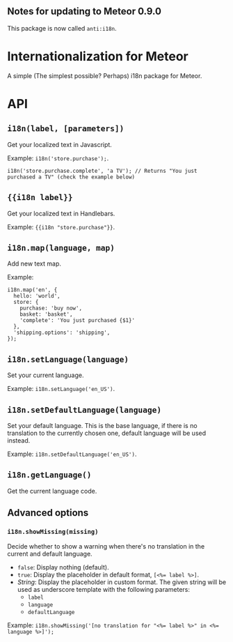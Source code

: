 Notes for updating to Meteor 0.9.0
----------------------------------

This package is now called `anti:i18n`.



# Internationalization for Meteor

A simple (The simplest possible? Perhaps) i18n package for Meteor.

# API



## `i18n(label, [parameters])`

Get your localized text in Javascript.

Example: `i18n('store.purchase');`.

`i18n('store.purchase.complete', 'a TV'); // Returns "You just purchased a TV" (check the example below)`



## `{{i18n label}}`

Get your localized text in Handlebars.

Example: `{{i18n "store.purchase"}}`.



## `i18n.map(language, map)`

Add new text map.

Example:

    i18n.map('en', {
      hello: 'world',
      store: {
        purchase: 'buy now',
        basket: 'basket',
        'complete': 'You just purchased {$1}'
      },
      'shipping.options': 'shipping',
    });



## `i18n.setLanguage(language)`

Set your current language.

Example: `i18n.setLanguage('en_US')`.



## `i18n.setDefaultLanguage(language)`

Set your default language. This is the base language, if there is no translation to the currently chosen one,
default language will be used instead.

Example: `i18n.setDefaultLanguage('en_US')`.



## `i18n.getLanguage()`

Get the current language code.

## Advanced options

### `i18n.showMissing(missing)`

Decide whether to show a warning when there's no translation in the current and default language.

- `false`: Display nothing (default).
- `true`: Display the placeholder in default format, `[<%= label %>]`.
- *String*: Display the placeholder in custom format. The given string will be used as underscore template with the following parameters:
    - `label`
    - `language`
    - `defaultLanguage`

Example: `i18n.showMissing('[no translation for "<%= label %>" in <%= language %>]');`






